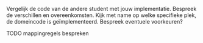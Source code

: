 Vergelijk de code van de andere student met jouw implementatie. Bespreek de verschillen en overeenkomsten. Kijk met name op welke specifieke plek, de domeincode is geïmplementeerd. Bespreek eventuele voorkeuren? 

TODO mappingregels bespreken